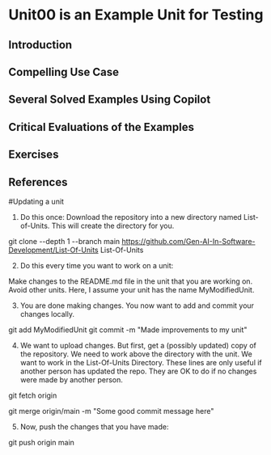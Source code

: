 # Unit00 is an Example Unit for Testing
## Introduction
## Compelling Use Case
## Several Solved Examples Using Copilot
## Critical Evaluations of the Examples
## Exercises
## References

#Updating a unit

1) Do this once: Download the repository into a new directory named List-of-Units. This will create the
directory for you.

git clone --depth 1 --branch main https://github.com/Gen-AI-In-Software-Development/List-Of-Units List-Of-Units

2) Do this every time you want to work on a unit:

Make changes to the README.md file in the unit that you are working on. Avoid other units.
Here, I assume your unit has the name MyModifiedUnit.

3) You are done making changes. You now want to add and commit your changes locally.  

git add MyModifiedUnit
git commit -m "Made improvements to my unit"

4) We want to upload changes. But first, get a (possibly updated) copy of the repository.
We need to work above the directory with the unit. We want to work in the List-Of-Units Directory.
These lines are only useful if another person has updated the repo. They are OK to
do if no changes were made by another person.

git fetch origin

git merge origin/main -m "Some good commit message here"

5) Now, push the changes that you have made:

git push origin main
